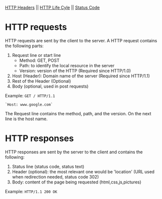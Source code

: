 [HTTP Headers](http_headers.md) || [HTTP Life Cyle](http_life_cycle.md) || [Status Code](status_code.md)

# HTTP requests

HTTP requests are sent by the client to the server. A HTTP request contains the following parts:
1. Request line or start line
    * Method: GET, POST
    * Path: to identify the local resource in the server
    * Version: version of the HTTP (Required since HTTP/1.0)
2. Host (Header): Domain name of the server (Required since HTTP/1.1)
3. Rest of the Header (Optional)
4. Body (optional, used in post requests)

Example: 
    `GET / HTTP/1.1` 

    `Host: www.google.com`

The Request line contains the method, path, and the version. On the next line is the host name. 

# HTTP responses
HTTP responses are sent by the server to the client and contains the following:
1. Status line (status code, status text)
2. Header (optional): the most relevant one would be 'location' (URL used when redirection needed, status code 302)
3. Body: content of the page being requested (html,css,js,pictures)

Example:
    `HTTP/1.1 200 OK`